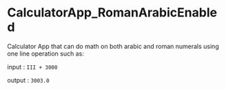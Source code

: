 # CalculatorApp_RomanArabicEnabled
Calculator App that can do math on both arabic and roman numerals using one line operation such as:

input : ```III + 3000```

output : ```3003.0```
